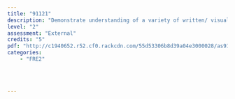 ```yaml
---
title: "91121"
description: "Demonstrate understanding of a variety of written/ visual French text(s) on a familiar matters"
level: "2"
assessment: "External"
credits: "5"
pdf: "http://c1940652.r52.cf0.rackcdn.com/55d53306b8d39a04e3000028/as91121.pdf"
categories:
    - "FRE2"
    
    
    
    
---
```


